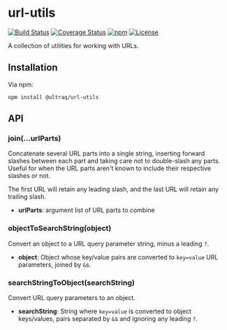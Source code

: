 
url-utils
=========

[![Build Status](https://travis-ci.com/ultraq/url-utils.svg?branch=master)](https://travis-ci.com/ultraq/url-utils)
[![Coverage Status](https://coveralls.io/repos/github/ultraq/url-utils/badge.svg?branch=master)](https://coveralls.io/github/ultraq/url-utils?branch=master)
[![npm](https://img.shields.io/npm/v/@ultraq/url-utils.svg?maxAge=3600)](https://www.npmjs.com/package/@ultraq/url-utils)
[![License](https://img.shields.io/github/license/ultraq/url-utils.svg?maxAge=2592000)](https://github.com/ultraq/url-utils/blob/master/LICENSE.txt)

A collection of utilities for working with URLs.


Installation
------------

Via npm:

```
npm install @ultraq/url-utils
```


API
---

### join(...urlParts)

Concatenate several URL parts into a single string, inserting forward slashes
between each part and taking care not to double-slash any parts.  Useful for
when the URL parts aren't known to include their respective slashes or not.

The first URL will retain any leading slash, and the last URL will retain any
trailing slash.

 - **urlParts**: argument list of URL parts to combine

### objectToSearchString(object)

Convert an object to a URL query parameter string, minus a leading `?`.

 - **object**: Object whose key/value pairs are converted to `key=value` URL
   parameters, joined by `&`s.

### searchStringToObject(searchString)

Convert URL query parameters to an object.

 - **searchString**: String where `key=value` is converted to object keys/values,
   pairs separated by `&`s and ignoring any leading `?`.
